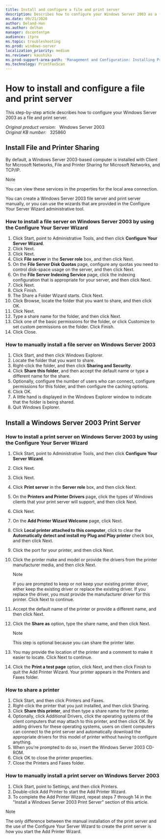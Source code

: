 ```yaml
---
title: Install and configure a file and print server
description: Describes how to configure your Windows Server 2003 as a file and print server.
ms.date: 09/21/2020
author: Deland-Han
ms.author: delhan
manager: dscontentpm
audience: itpro
ms.topic: troubleshooting
ms.prod: windows-server
localization_priority: medium
ms.reviewer: kaushika
ms.prod-support-area-path: 'Management and Configuration: Installing Print drivers'
ms.technology: PrintFaxScan
---
```

# How to install and configure a file and print server

This step-by-step article describes how to configure your Windows Server 2003 as a file and print server.

_Original product version:_ &nbsp; Windows Server 2003  
_Original KB number:_ &nbsp; 325860

## Install File and Printer Sharing

By default, a Windows Server 2003-based computer is installed with Client for Microsoft Networks, File and Printer Sharing for Microsoft Networks, and TCP/IP.

> [!NOTE]
> You can view these services in the properties for the local area connection.

You can create a Windows Server 2003 file server and print server manually, or you can use the wizards that are provided in the Configure Your Server Wizard administrative tool.

### How to install a file server on Windows Server 2003 by using the Configure Your Server Wizard

1. Click Start, point to Administrative Tools, and then click **Configure Your Server Wizard**.
2. Click Next.
3. Click Next.
4. Click **File server** in the **Server role** box, and then click Next.
5. On the **File Server Disk Quotas** page, configure any quotas you need to control disk-space usage on the server, and then click Next.
6. On the **File Server Indexing Service** page, click the indexing configuration that is appropriate for your server, and then click Next.
7. Click Next.
8. Click Finish.
9. The Share a Folder Wizard starts. Click Next.
10. Click Browse, locate the folder that you want to share, and then click OK.
11. Click Next.
12. Type a share name for the folder, and then click Next.
13. Click one of the basic permissions for the folder, or click Customize to set custom permissions on the folder. Click Finish.
14. Click Close.

### How to manually install a file server on Windows Server 2003

1. Click Start, and then click Windows Explorer.
2. Locate the folder that you want to share.
3. Right-click the folder, and then click **Sharing and Security**.
4. Click **Share this folder**, and then accept the default name or type a different name for the share.
5. Optionally, configure the number of users who can connect, configure permissions for this folder, and then configure the caching options.
6. Click OK.
7. A little hand is displayed in the Windows Explorer window to indicate that the folder is being shared.
8. Quit Windows Explorer.

## Install a Windows Server 2003 Print Server

### How to install a print server on Windows Server 2003 by using the Configure Your Server Wizard

1. Click Start, point to Administrative Tools, and then click **Configure Your Server Wizard**.
2. Click Next.
3. Click Next.
4. Click **Print server** in the **Server role** box, and then click Next.
5. On the **Printers and Printer Drivers** page, click the types of Windows clients that your print server will support, and then click Next.
6. Click Next.
7. On the **Add Printer Wizard Welcome** page, click Next.
8. Click **Local printer attached to this computer**, click to clear the **Automatically detect and install my Plug and Play printer** check box, and then click Next.
9. Click the port for your printer, and then click Next.
10. Click the printer make and model or provide the drivers from the printer manufacturer media, and then click Next.

    > [!NOTE]
    > If you are prompted to keep or not keep your existing printer driver, either keep the existing driver or replace the existing driver. If you replace the driver, you must provide the manufacturer driver for this printer. Click Next to continue.
11. Accept the default name of the printer or provide a different name, and then click Next.
12. Click the **Share as** option, type the share name, and then click Next.

    > [!NOTE]
    > This step is optional because you can share the printer later.
13. You may provide the location of the printer and a comment to make it easier to locate. Click Next to continue.
14. Click the **Print a test page** option, click Next, and then click Finish to quit the Add Printer Wizard. Your printer appears in the Printers and Faxes folder.

### How to share a printer

1. Click Start, and then click Printers and Faxes.
2. Right-click the printer that you just installed, and then click Sharing.
3. Click **Share this printer**, and then type a share name for the printer.
4. Optionally, click Additional Drivers, click the operating systems of the client computers that may attach to this printer, and then click OK. By adding drivers for these operating systems, users on client computers can connect to the print server and automatically download the appropriate drivers for this model of printer without having to configure anything.
5. When you're prompted to do so, insert the Windows Server 2003 CD-ROM.
6. Click OK to close the printer properties.
7. Close the Printers and Faxes folder.

### How to manually install a print server on Windows Server 2003

1. Click Start, point to Settings, and then click Printers.
2. Double-click Add Printer to start the Add Printer Wizard.
3. To complete the Add Printer Wizard, repeat steps 7 through 14 in the "Install a Windows Server 2003 Print Server" section of this article.

> [!NOTE]
> The only difference between the manual installation of the print server and the use of the Configure Your Server Wizard to create the print server is how you start the Add Printer Wizard.
